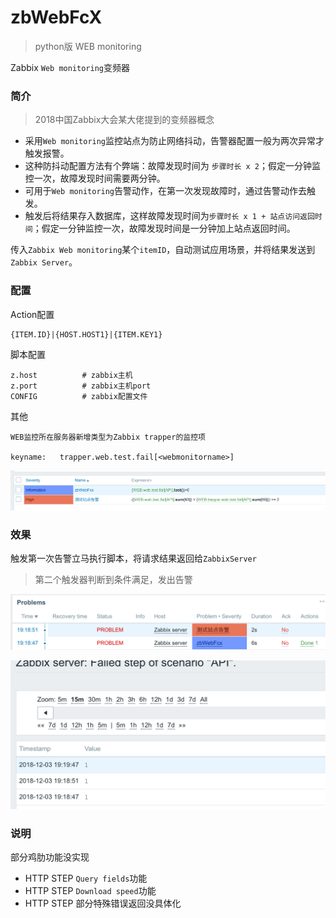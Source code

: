 # zbWebFcX

> python版 WEB monitoring

Zabbix `Web monitoring`变频器


### 简介
> 2018中国Zabbix大会某大佬提到的变频器概念

- 采用`Web monitoring`监控站点为防止网络抖动，告警器配置一般为两次异常才触发报警。
- 这种防抖动配置方法有个弊端：故障发现时间为 `步骤时长 x 2`；假定一分钟监控一次，故障发现时间需要两分钟。
- 可用于`Web monitoring`告警动作，在第一次发现故障时，通过告警动作去触发。
- 触发后将结果存入数据库，这样故障发现时间为`步骤时长 x 1 + 站点访问返回时间`；假定一分钟监控一次，故障发现时间是一分钟加上站点返回时间。


传入`Zabbix Web monitoring`某个`itemID`，自动测试应用场景，并将结果发送到`Zabbix Server`。
### 配置
Action配置
```
{ITEM.ID}|{HOST.HOST1}|{ITEM.KEY1}
```
脚本配置
```
z.host			# zabbix主机
z.port			# zabbix主机port
CONFIG			# zabbix配置文件
```
其他
```
WEB监控所在服务器新增类型为Zabbix trapper的监控项

keyname:   trapper.web.test.fail[<webmonitorname>]
```

![](img/zb1.png)

### 效果


触发第一次告警立马执行脚本，将请求结果返回给`ZabbixServer`
> 第二个触发器判断到条件满足，发出告警

![](img/zb2.png)

![](img/zb3.png)



### 说明

部分鸡肋功能没实现
- HTTP STEP `Query fields`功能
- HTTP STEP `Download speed`功能
- HTTP STEP 部分特殊错误返回没具体化





